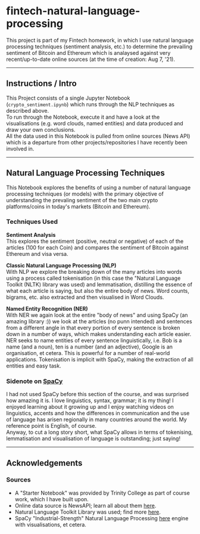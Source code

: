# fintech-natural-language-processing

This project is part of my Fintech homework, in which I use natural language processing techniques (sentiment analysis, etc.) to determine the prevailing sentiment of Bitcoin and Ethereum which is analaysed against very recent/up-to-date online sources (at the time of creation: Aug 7, '21).

---
## Instructions / Intro

This Project consists of a single Jupyter Notebook (`crypto_sentiment.ipynb`) which runs through the NLP techniques as described above.  
To run through the Notebook, execute it and have a look at the visualisations (e.g. word clouds, named entities) and data produced and draw your own conclusions.  
All the data used in this Notebook is pulled from online sources (News API) which is a departure from other projects/repositories I have recently been involved in.

---
## Natural Language Processing Techniques
This Notebook explores the benefits of using a number of natural language processing techniques (or models) with the primary objective of understanding the prevaling sentiment of the two main crypto platforms/coins in today's markets (Bitcoin and Ethereum).

### Techniques Used

**Sentiment Analysis**  
This explores the sentiment (positive, neutral or negative) of each of the articles (100 for each Coin) and compares the sentiment of Bitcoin against Ethereum and visa versa.  

**Classic Natural Language Processing (NLP)**  
With NLP we explore the breaking down of the many articles into words using a process called tokenisation (in this case the "Natural Language Toolkit (NLTK) library was used) and lemmatisation, distilling the essence of what each article is saying, but also the entire body of news.  Word counts, bigrams, etc. also extracted and then visualised in Word Clouds.

**Named Entity Recognition (NER)**  
With NER we again look at the entire "body of news" and using SpaCy (an amazing library :)) we look at the articles (no punn intended) and sentences from a different angle in that every portion of every sentence is broken down in a number of ways, which makes understanding each article easier. NER seeks to name entities of every sentence linguistically, i.e. Bob is a name (and a noun), ten is a number (and an adjective), Google is an organisation, et cetera.  This is powerful for a number of real-world applications.  Tokenisation is implicit with SpaCy, making the extraction of all entities and easy task.

### Sidenote on [SpaCy](https://spacy.io/)
I had not used SpaCy before this section of the course, and was surprised how amazing it is.  I love linguistics, syntax, grammar; it is my thing! I enjoyed learning about it growing up and I enjoy watching videos on linguistics, accents and how the differences in communication and the use of language has arisen regionally in many countries around the world. My reference point is English, of course.  
Anyway, to cut a long story short, what SpaCy allows in terms of tokenising, lemmatisation and visualisation of language is outstanding; just saying!

---
## Acknowledgements
### Sources
- A "Starter Notebook" was provided by Trinity College as part of course work, which I have built upon.
- Online data source is NewsAPI; learn all about them [here](https://newsapi.org/).
- Natural Language Toolkit Library was used; find more [here](https://www.nltk.org/).
- SpaCy "Industrial-Strength" Natural Language Processing [here](https://spacy.io/) engine with visualisations, et cetera.



